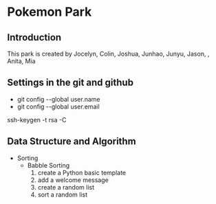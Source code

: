 # Pokemon Park
## Introduction
This park is created by Jocelyn, Colin, Joshua, Junhao, Junyu, Jason, , Anita, Mia

## Settings in the git and github
- git config --global user.name
- git config --global user.email 

ssh-keygen -t rsa -C 

## Data Structure and Algorithm
- Sorting
  + Babble Sorting
    1. create a Python basic template
    2. add a welcome message
    3. create a random list
    4. sort a random list

